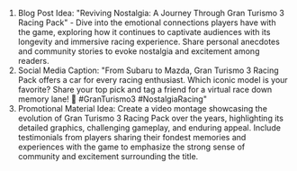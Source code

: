 1. Blog Post Idea: "Reviving Nostalgia: A Journey Through Gran Turismo 3 Racing Pack" - Dive into the emotional connections players have with the game, exploring how it continues to captivate audiences with its longevity and immersive racing experience. Share personal anecdotes and community stories to evoke nostalgia and excitement among readers.
2. Social Media Caption: "From Subaru to Mazda, Gran Turismo 3 Racing Pack offers a car for every racing enthusiast. Which iconic model is your favorite? Share your top pick and tag a friend for a virtual race down memory lane! 🏁 #GranTurismo3 #NostalgiaRacing"
3. Promotional Material Idea: Create a video montage showcasing the evolution of Gran Turismo 3 Racing Pack over the years, highlighting its detailed graphics, challenging gameplay, and enduring appeal. Include testimonials from players sharing their fondest memories and experiences with the game to emphasize the strong sense of community and excitement surrounding the title.